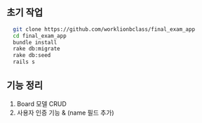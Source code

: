## 초기 작업

```bash
  git clone https://github.com/worklionbclass/final_exam_app
  cd final_exam_app
  bundle install
  rake db:migrate
  rake db:seed
  rails s
```

## 기능 정리
1. Board 모델 CRUD
2. 사용자 인증 기능 & (name 필드 추가)
